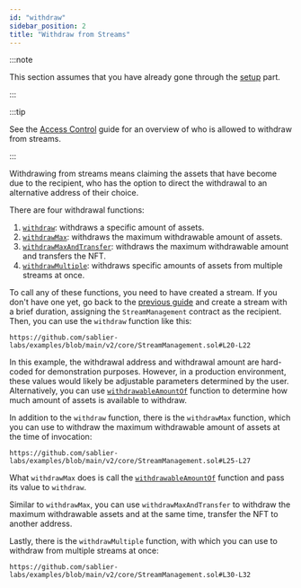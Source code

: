 ```yaml
---
id: "withdraw"
sidebar_position: 2
title: "Withdraw from Streams"
---
```


:::note

This section assumes that you have already gone through the [setup](/guides/lockup/guides/stream-management/setup) part.

:::

:::tip

See the [Access Control](/reference/lockup/access-control) guide for an overview of who is allowed to withdraw from
streams.

:::

Withdrawing from streams means claiming the assets that have become due to the recipient, who has the option to direct
the withdrawal to an alternative address of their choice.

There are four withdrawal functions:

1. [`withdraw`](/reference/lockup/core/abstracts/abstract.SablierV2Lockup#withdraw): withdraws a specific amount of
   assets.
2. [`withdrawMax`](/reference/lockup/core/abstracts/abstract.SablierV2Lockup#withdrawmax): withdraws the maximum
   withdrawable amount of assets.
3. [`withdrawMaxAndTransfer`](/reference/lockup/core/abstracts/abstract.SablierV2Lockup#withdrawmaxandtransfer):
   withdraws the maximum withdrawable amount and transfers the NFT.
4. [`withdrawMultiple`](/reference/lockup/core/abstracts/abstract.SablierV2Lockup#withdrawmultiple): withdraws specific
   amounts of assets from multiple streams at once.

To call any of these functions, you need to have created a stream. If you don't have one yet, go back to the
[previous guide](/guides/lockup/guides/create-stream/lockup-linear) and create a stream with a brief duration, assigning
the `StreamManagement` contract as the recipient. Then, you can use the `withdraw` function like this:

```solidity reference title="Stream Management: Withdraw"
https://github.com/sablier-labs/examples/blob/main/v2/core/StreamManagement.sol#L20-L22
```

In this example, the withdrawal address and withdrawal amount are hard-coded for demonstration purposes. However, in a
production environment, these values would likely be adjustable parameters determined by the user. Alternatively, you
can use [`withdrawableAmountOf`](/reference/lockup/core/abstracts/abstract.SablierV2Lockup#withdrawableamountof)
function to determine how much amount of assets is available to withdraw.

In addition to the `withdraw` function, there is the `withdrawMax` function, which you can use to withdraw the maximum
withdrawable amount of assets at the time of invocation:

```solidity reference title="Stream Management: Withdraw Max"
https://github.com/sablier-labs/examples/blob/main/v2/core/StreamManagement.sol#L25-L27
```

What `withdrawMax` does is call the
[`withdrawableAmountOf`](/reference/lockup/core/abstracts/abstract.SablierV2Lockup#withdrawableamountof) function and
pass its value to `withdraw`.

Similar to `withdrawMax`, you can use `withdrawMaxAndTransfer` to withdraw the maximum withdrawable assets and at the
same time, transfer the NFT to another address.

Lastly, there is the `withdrawMultiple` function, with which you can use to withdraw from multiple streams at once:

```solidity reference title="Stream Management: Withdraw Multiple"
https://github.com/sablier-labs/examples/blob/main/v2/core/StreamManagement.sol#L30-L32
```
